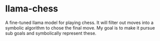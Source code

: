 # llama-chess
A fine-tuned llama model for playing chess. It will filter out moves into a symbolic algorithm to chose the final move. My goal is to make it pursue sub goals and symbolically represent these.
